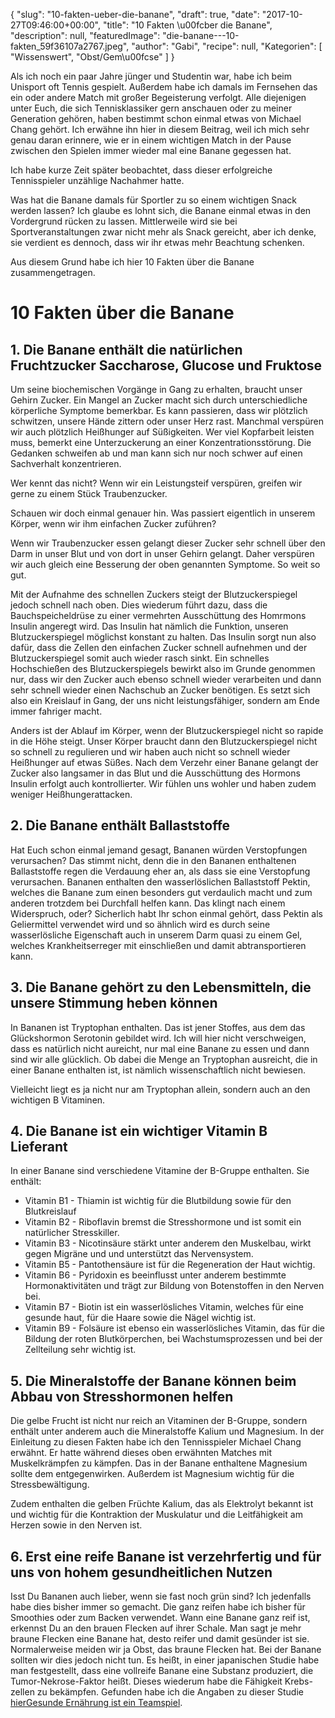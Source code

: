 {
    "slug": "10-fakten-ueber-die-banane",
    "draft": true,
    "date": "2017-10-27T09:46:00+00:00",
    "title": "10 Fakten \u00fcber die Banane",
    "description": null,
    "featuredImage": "die-banane---10-fakten_59f36107a2767.jpeg",
    "author": "Gabi",
    "recipe": null,
    "Kategorien": [
        "Wissenswert",
        "Obst\/Gem\u00fcse"
    ]
}

Als ich noch ein paar Jahre jünger und Studentin war, habe ich beim Unisport oft Tennis gespielt. Außerdem habe ich damals im Fernsehen das ein oder andere Match mit großer Begeisterung verfolgt. Alle diejenigen unter Euch, die sich Tennisklassiker gern anschauen oder zu meiner Generation gehören, haben bestimmt schon einmal etwas von Michael Chang gehört. Ich erwähne ihn hier in diesem Beitrag, weil ich mich sehr genau daran erinnere, wie er in einem wichtigen Match in der Pause zwischen den Spielen immer wieder mal eine Banane gegessen hat.

Ich habe kurze Zeit später beobachtet, dass dieser erfolgreiche Tennisspieler unzählige Nachahmer hatte.

Was hat die Banane damals für Sportler zu so einem wichtigen Snack werden lassen? Ich glaube es lohnt sich, die Banane einmal etwas in den Vordergrund rücken zu lassen. Mittlerweile wird sie bei Sportveranstaltungen zwar nicht mehr als Snack gereicht, aber ich denke, sie verdient es dennoch, dass wir ihr etwas mehr Beachtung schenken.

Aus diesem Grund habe ich hier 10 Fakten über die Banane zusammengetragen.

# 10 Fakten über die Banane

## 1. Die Banane enthält die natürlichen Fruchtzucker Saccharose, Glucose und Fruktose

Um seine biochemischen Vorgänge in Gang zu erhalten, braucht unser Gehirn Zucker. Ein Mangel an Zucker macht sich durch unterschiedliche körperliche Symptome bemerkbar. Es kann passieren, dass wir plötzlich schwitzen, unsere Hände zittern oder unser Herz rast. Manchmal verspüren wir auch plötzlich Heißhunger auf Süßigkeiten. Wer viel Kopfarbeit leisten muss, bemerkt eine Unterzuckerung an einer Konzentrationsstörung. Die Gedanken schweifen ab und man kann sich nur noch schwer auf einen Sachverhalt konzentrieren.

Wer kennt das nicht? Wenn wir ein Leistungsteif verspüren, greifen wir gerne zu einem Stück Traubenzucker.

Schauen wir doch einmal genauer hin. Was passiert eigentlich in unserem Körper, wenn wir ihm einfachen Zucker zuführen?

Wenn wir Traubenzucker essen gelangt dieser Zucker sehr schnell über den Darm in unser Blut und von dort in unser Gehirn gelangt. Daher verspüren wir auch gleich eine Besserung der oben genannten Symptome. So weit so gut.

Mit der Aufnahme des schnellen Zuckers steigt der Blutzuckerspiegel jedoch schnell nach oben. Dies wiederum führt dazu, dass die Bauchspeicheldrüse zu einer vermehrten Ausschüttung des Homrmons Insulin angeregt wird. Das Insulin hat nämlich die Funktion, unseren Blutzuckerspiegel möglichst konstant zu halten. Das Insulin sorgt nun also dafür, dass die Zellen den einfachen Zucker schnell aufnehmen und der Blutzuckerspiegel somit auch wieder rasch sinkt. Ein schnelles Hochschießen des Blutzuckerspiegels bewirkt also im Grunde genommen nur, dass wir den Zucker auch ebenso schnell wieder verarbeiten und dann sehr schnell wieder einen Nachschub an Zucker benötigen. Es setzt sich also ein Kreislauf in Gang, der uns nicht leistungsfähiger, sondern am Ende immer fahriger macht.

Anders ist der Ablauf im Körper, wenn der Blutzuckerspiegel nicht so rapide in die Höhe steigt. Unser Körper braucht dann den Blutzuckerspiegel nicht so schnell zu regulieren und wir haben auch nicht so schnell wieder Heißhunger auf etwas Süßes. Nach dem Verzehr einer Banane gelangt der Zucker also langsamer in das Blut und die Ausschüttung des Hormons Insulin erfolgt auch kontrollierter. Wir fühlen uns wohler und haben zudem weniger Heißhungerattacken.

## 2. Die Banane enthält Ballaststoffe

Hat Euch schon einmal jemand gesagt, Bananen würden Verstopfungen verursachen? Das stimmt nicht, denn die in den Bananen enthaltenen Ballaststoffe regen die Verdauung eher an, als dass sie eine Verstopfung verursachen. Bananen enthalten den wasserlöslichen Ballaststoff Pektin, welches die Banane zum einen besonders gut verdaulich macht und zum anderen trotzdem bei Durchfall helfen kann. Das klingt nach einem Widerspruch, oder? Sicherlich habt Ihr schon einmal gehört, dass Pektin als Geliermittel verwendet wird und so ähnlich wird es durch seine wasserlösliche Eigenschaft auch in unserem Darm quasi zu einem Gel, welches Krankheitserreger mit einschließen und damit abtransportieren kann.

## 3. Die Banane gehört zu den Lebensmitteln, die unsere Stimmung heben können

In Bananen ist Tryptophan enthalten. Das ist jener Stoffes, aus dem das Glückshormon Serotonin gebildet wird. Ich will hier nicht verschweigen, dass es natürlich nicht aureicht, nur mal eine Banane zu essen und dann sind wir alle glücklich. Ob dabei die Menge an Tryptophan ausreicht, die in einer Banane enthalten ist, ist nämlich wissenschaftlich nicht bewiesen.

Vielleicht liegt es ja nicht nur am Tryptophan allein, sondern auch an den wichtigen B Vitaminen.

## 4. Die Banane ist ein wichtiger Vitamin B Lieferant

In einer Banane sind verschiedene Vitamine der B-Gruppe enthalten. Sie enthält:

- Vitamin B1 - Thiamin ist wichtig für die Blutbildung sowie für den
Blutkreislauf
- Vitamin B2  - Riboflavin bremst die Stresshormone und ist somit ein	natürlicher Stresskiller.
- Vitamin B3 - Nicotinsäure stärkt unter anderem den Muskelbau, wirkt gegen Migräne und und unterstützt das Nervensystem.
- Vitamin B5 - Pantothensäure ist für die Regeneration der Haut wichtig.
- Vitamin B6 - Pyridoxin es beeinflusst unter anderem bestimmte Hormonaktivitäten und trägt zur Bildung von Botenstoffen in den Nerven bei.
- Vitamin B7 - Biotin ist ein wasserlösliches Vitamin, welches für eine gesunde haut, für die Haare sowie die Nägel wichtig ist.
- Vitamin B9 - Folsäure ist ebenso ein wasserlösliches Vitamin, das für die Bildung der roten Blutkörperchen, bei Wachstumsprozessen und bei der Zellteilung sehr wichtig ist.

## 5. Die Mineralstoffe der Banane können beim Abbau von Stresshormonen helfen

Die gelbe Frucht ist nicht nur reich an Vitaminen der B-Gruppe, sondern enthält unter anderem auch die Mineralstoffe Kalium und Magnesium.
In der Einleitung zu diesen Fakten habe ich den Tennisspieler Michael Chang erwähnt. Er hatte während dieses oben erwähnten Matches mit Muskelkrämpfen zu kämpfen. Das in der Banane enthaltene Magnesium sollte dem entgegenwirken. Außerdem ist Magnesium wichtig für die  Stressbewältigung.

Zudem enthalten die gelben Früchte Kalium, das als Elektrolyt bekannt ist und wichtig für die Kontraktion der Muskulatur und die Leitfähigkeit am Herzen sowie in den Nerven ist.

## 6. Erst eine reife Banane ist verzehrfertig und für uns von hohem gesundheitlichen Nutzen

Isst Du Bananen auch lieber, wenn sie fast noch grün sind? Ich jedenfalls habe dies bisher immer so gemacht. Die ganz reifen habe ich bisher für Smoothies oder zum Backen verwendet. Wann eine Banane ganz reif ist, erkennst Du  an den brauen Flecken auf ihrer Schale. Man sagt je mehr braune Flecken eine Banane hat, desto reifer und damit gesünder ist sie. Normalerweise meiden wir ja Obst, das braune Flecken hat. Bei der Banane sollten wir dies jedoch nicht tun. Es heißt, in einer japanischen Studie habe man festgestellt, dass eine vollreife Banane eine Substanz produziert, die Tumor-Nekrose-Faktor heißt. Dieses wiederum habe  die Fähigkeit Krebs-zellen zu bekämpfen. Gefunden habe ich die Angaben zu dieser Studie [hierGesunde Ernährung ist ein Teamspiel](http://www.flora-pharm.de/blog/gesunde-ernaehrung-ist-ein-teamspiel/ "hierGesunde Ernährung ist ein Teamspiel").